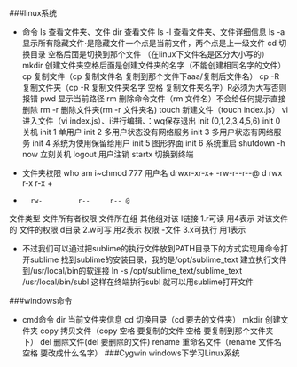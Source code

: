 ###linux系统
* 命令
	ls	查看文件夹、文件
	dir	查看文件
	ls -l	查看文件夹、文件详细信息
	ls -a	显示所有隐藏文件·是隐藏文件一个点是当前文件，两个点是上一级文件
	cd	切换目录 空格后面是切换到那个文件 （在linux下文件名是区分大小写的）
	mkdir	创建文件夹空格后面是创建文件夹的名字（不能创建相同名字的文件）
	cp	复制文件（cp  复制文件名 复制到那个文件下aaa/复制后文件名）
	cp -R 	复制文件夹（cp -R 复制文件夹名字 空格 复制文件夹名字）R必须为大写否则报错
	pwd	显示当前路径
	rm	删除命令文件（rm 文件名）不会给任何提示直接删除
	rm -r	删除文件夹(rm -r 文件夹名)
	touch	新建文件（touch index.js）
	vi	进入文件（vi index.js）、i进行编辑、：wq保存退出
	init	(0,1,2,3,4,5,6)
	init 0	关机
	init 1	单用户
	init 2	多用户状态没有网络服务
	init 3	多用户状态有网络服务
	init 4	系统为使用保留给用户
	init 5	图形界面
	init 6	系统重启
	shutdown -h now	立刻关机
	logout	用户注销
	startx 切换到终端
	

* 文件夹权限	who am i~chmod 777 用户名
drwxr-xr-x+
-rw-r--r--@
d		rwx			r-x		r-x	+
-		rw-			r--		r--	@
文件类型	文件所有者权限	文件所在组	其他组对该
l链接		1.r可读 用4表示	对该文件的	文件的权限
d目录		2.w可写 用2表示	权限
-文件		3.x可执行 用1表示




* 不过我们可以通过把sublime的执行文件放到PATH目录下的方式实现用命令打开sublime
找到sublime的安装目录，我的是/opt/sublime_text
建立执行文件到/usr/local/bin的软连接
ln -s /opt/sublime_text/sublime_text /usr/local/bin/subl
这样在终端执行subl <fileName>就可以用sublime打开文件


###windows命令
* cmd命令
	dir	当前文件夹信息
	cd	切换目录（cd 要去的文件夹）
	mkdir	创建文件夹
	copy	拷贝文件（copy 空格 要复制的文件 空格 要复制到那个文件夹下）
	del	删除文件(del 要删除的文件)
	rename	重命名文件（rename 文件名 空格 要改成什么名字）
###Cygwin     windows下学习Linux系统


